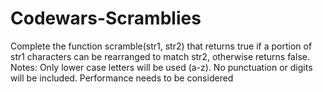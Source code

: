 # Codewars-Scramblies
Complete the function scramble(str1, str2) that returns true if a portion of str1 characters can be rearranged to match str2, otherwise returns false.  Notes:  Only lower case letters will be used (a-z). No punctuation or digits will be included. Performance needs to be considered
